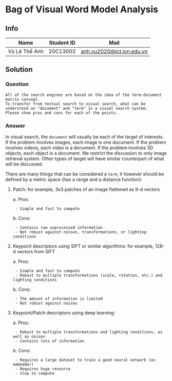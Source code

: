 # Bag of Visual Word Model Analysis

## Info

|Name|Student ID|Mail|
|---|---|---|
|Vũ Lê Thế Anh|20C13002|anh.vu2020@ict.jvn.edu.vn|

## Solution

### Question

```
All of the search engines are based on the idea of the term-document matrix concept. 
To transfer from textual search to visual search, what can be understood as "document" and "term" in a visual search system.
Please show pros and cons for each of the points.
```

### Answer

In visual search, the `document` will usually be each of the target of interests. If the problem involves images, each image is one document. If the problem involves videos, each video is a document. If the problem involves 3D objects, each object is a document. We restrict the discussion to only image retrieval system. Other types of target will have similar counterpart of what will be discussed.

There are many things that can be considered a `term`, it however should be defined by a metric space (has a range and a distance function):

1. Patch: for example, 3x3 patches of an image flattened as 9-d vectors

    a. Pros:

        - Simple and fast to compute

    b. Cons:

        - Contains raw unprocessed information
        - Not robust against noises, transformations, or lighting conditions
2. Keypoint descriptors using SIFT or similar algorithms: for example, 128-d vectors from SIFT

    a. Pros:

        - Simple and fast to compute
        - Robust to multiple transformations (scale, rotation, etc.) and lighting conditions 

    b. Cons:

        - The amount of information is limited
        - Not robust against noises

3. Keypoint/Patch descriptors using deep learning:

    a. Pros:

        - Robust to multiple transformations and lighting conditions, as well as noises
        - Contains lots of information

    b. Cons:

        - Requires a large dataset to train a good neural network (as embedder)
        - Requires huge resource
        - Slow to compute
